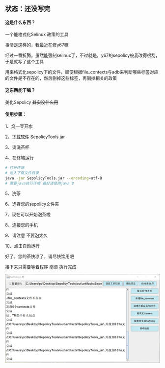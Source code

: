 ## 状态：还没写完

#### 这是什么东西？

一个能格式化Selinux 政策的工具

事情是这样的，我最近在修y67嘛

经过一番折腾，虽然能强制selinux了，不过就是，y67的sepolicy被我改得很乱，于是就写了这个工具

用来格式化sepolicy下的文件，顺便根据file_contexts与adb来判断哪些标签对应的文件是不存在的，然后删掉这些标签，再删掉相关的政策



#### 这东西能干嘛？

美化Sepolicy ~~其实没什么用~~

#### 使用步骤：

1、烧一壶开水

2、[下载软件](https://github.com/succerseng/SepolicyTools/releases) SepolicyTools.jar

3、烫洗茶杯

4、在终端运行

```sh
# 打开终端
# 进入下载文件目录
java -jar SepolicyTools.jar --encoding=utf-8
# 需要java执行环境 最好请使用java 8
```

5、洗茶

6、选择您的sepolicy文件夹

7、现在可以开始泡茶啦

8、连接您的手机

9、请注意 不要泡太久

10、点击自动运行

好了，您的茶快凉了，请尽快饮用吧

接下来只需要等着程序 ~~崩溃~~ 执行完成




![长这样](p.png)